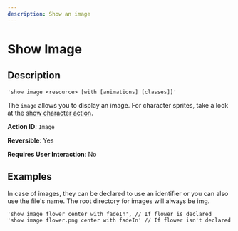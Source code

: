 ```yaml
---
description: Show an image
---
```


# Show Image

## Description

```
'show image <resource> [with [animations] [classes]]'
```

The `image` allows you to display an image. For character sprites, take a look at the [show character action](characters.md).

**Action ID**: `Image`

**Reversible**: Yes

**Requires User Interaction**: No

## Examples

In case of images, they can be declared to use an identifier or you can also use the file's name. The root directory for images will always be img.

```
'show image flower center with fadeIn', // If flower is declared
'show image flower.png center with fadeIn' // If flower isn't declared
```

